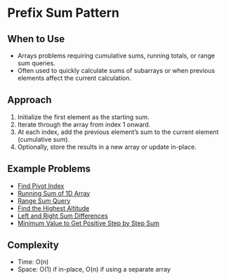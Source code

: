 # Prefix Sum Pattern

## When to Use
- Arrays problems requiring cumulative sums, running totals, or range sum queries.
- Often used to quickly calculate sums of subarrays or when previous elements affect the current calculation.

## Approach
1. Initialize the first element as the starting sum.
2. Iterate through the array from index 1 onward.
3. At each index, add the previous element’s sum to the current element (cumulative sum).
4. Optionally, store the results in a new array or update in-place.

## Example Problems
- [Find Pivot Index](../arrays/724_find_pivot_index_prefix_sum.java)
- [Running Sum of 1D Array](../arrays/1480_running_sum_1D_array__prefix_sum.java)
- [Range Sum Query](../arrays/303_range_sum_query_prefix_sum.java)
- [Find the Highest Altitude](../arrays/1732_find_the_highest_altitude_prefix_sum.java)
- [Left and Right Sum Differences](../arrays/2574_left_right_sum_prefix_sum.java)
- [Minimum Value to Get Positive Step by Step Sum](../arrays/1413_minimum_value_to_get_step_by_step_sum_prefix_sum.java)


## Complexity
- Time: O(n)
- Space: O(1) if in-place, O(n) if using a separate array
